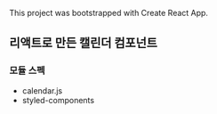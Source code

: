 This project was bootstrapped with Create React App.

## 리액트로 만든 캘린더 컴포넌트

### 모듈 스펙

- calendar.js
- styled-components
